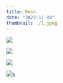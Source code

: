 ```yaml
---
title: Desk
date: "2023-11-08"
thumbnail: ./1.jpeg
---
```


![](2.jpeg)

![](3.jpeg)

![](4.jpeg)

![](5.jpeg)s
